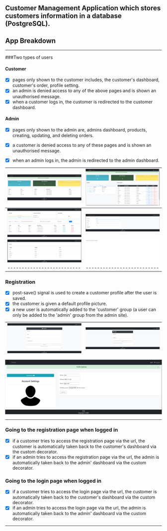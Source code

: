 ## Customer Management Application which stores customers information in a database (PostgreSQL).

App Breakdown
---
---
###Two types of users
#### Customer
-[x] pages only shown to the customer includes, the customer's dashboard, customer's order, profile setting.
-[x] an admin is denied access to any of the above pages and is shown an unauthorised message.
-[x] when a customer logs in, the customer is redirected to the customer dashboard.

#### Admin
-[x] pages only shown to the admin are, admins dashboard, products, creating, updating, and deleting orders.
-[x] a customer is denied access to any of these pages and is shown an unauthorised message. 
-[x] when an admin logs in, the admin is redirected to the admin dashboard.

  
![User Dashboard](screenshots/user_dashboard.png) | ![Admin Dashboard](screenshots/admin_dashboard.png) 
-------------------------- | --------------------------
![View Customers Order](screenshots/customer_orders.png) | ![Update Customer Order](screenshots/update_cus_orders.png)
![Products Page](screenshots/products.png) | ![Unauthorised Page](screenshots/unauthorised.png) 
-------------------------- | --------------------------


### Registration
-[x] post-save() signal is used to create a customer profile after the user is saved.
-[x] the customer is given a default profile picture.
-[x] a new user is automatically added to the 'customer' group (a user can only be added to the 'admin' group from the admin site).

![Registration Page](screenshots/registration.png) | ![Login Page](screenshots/login.png) 
-------------------------- | --------------------------
![Profile Page](screenshots/profiles_page.png) 

---
### Going to the registration page when logged in
-[x] if a customer tries to access the registration page via the url, the customer is automatically taken back to the customer's dashboard via the custom decorator.
-[x] if an admin tries to access the registration page via the url, the admin is automatically taken back to the admin' dashboard via the custom decorator.

### Going to the login page when logged in
-[x] if a customer tries to access the login page via the url, the customer is automatically taken back to the customer's dashboard via the custom decorator.
-[x] if an admin tries to access the login page via the url, the admin is automatically taken back to the admin' dashboard via the custom decorator.
---
